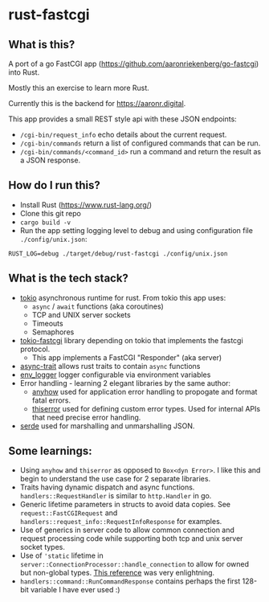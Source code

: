 # rust-fastcgi

## What is this?

A port of a go FastCGI app (https://github.com/aaronriekenberg/go-fastcgi) into Rust.

Mostly this an exercise to learn more Rust.

Currently this is the backend for https://aaronr.digital.

This app provides a small REST style api with these JSON endpoints:

* `/cgi-bin/request_info` echo details about the current request.
* `/cgi-bin/commands` return a list of configured commands that can be run.
* `/cgi-bin/commands/<command_id>` run a command and return the result as a JSON response.

## How do I run this?

* Install Rust (https://www.rust-lang.org/)
* Clone this git repo
* `cargo build -v`
* Run the app setting logging level to debug and using configuration file `./config/unix.json`:

```
RUST_LOG=debug ./target/debug/rust-fastcgi ./config/unix.json
```

## What is the tech stack?

* [tokio](https://tokio.rs/) asynchronous runtime for rust.  From tokio this app uses:
  * `async` / `await` functions (aka coroutines)
  * TCP and UNIX server sockets
  * Timeouts
  * Semaphores
* [tokio-fastcgi](https://github.com/FlashSystems/tokio-fastcgi) library depending on tokio that implements the fastcgi protocol. 
  * This app implements a FastCGI "Responder" (aka server)
* [async-trait](https://github.com/dtolnay/async-trait) allows rust traits to contain `async` functions
* [env_logger](https://github.com/env-logger-rs/env_logger) logger configurable via environment variables
* Error handling - learning 2 elegant libraries by the same author:
  * [anyhow](https://github.com/dtolnay/anyhow) used for application error handling to propogate and format fatal errors.
  * [thiserror](https://github.com/dtolnay/thiserror) used for defining custom error types.  Used for internal APIs that need precise error handling.
* [serde](https://serde.rs/) used for marshalling and unmarshalling JSON.


## Some learnings:

* Using `anyhow` and `thiserror` as opposed to `Box<dyn Error>`.  I like this and begin to understand the use case for 2 separate libraries.
* Traits having dynamic dispatch and async functions.  `handlers::RequestHandler` is similar to `http.Handler` in go.
* Generic lifetime parameters in structs to avoid data copies.  See `request::FastCGIRequest` and `handlers::request_info::RequestInfoResponse` for examples.
* Use of generics in server code to allow common connection and request processing code while supporting both tcp and unix server socket types.
* Use of `'static` lifetime in `server::ConnectionProcessor::handle_connection` to allow for owned but non-global types.  [This reference](https://github.com/pretzelhammer/rust-blog/blob/master/posts/common-rust-lifetime-misconceptions.md#2-if-t-static-then-t-must-be-valid-for-the-entire-program) was very enlightning.
* `handlers::command::RunCommandResponse` contains perhaps the first 128-bit variable I have ever used :)
